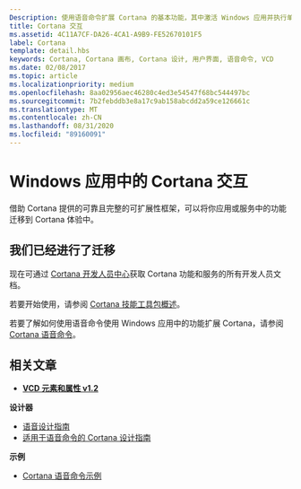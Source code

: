 ```yaml
---
Description: 使用语音命令扩展 Cortana 的基本功能，其中激活 Windows 应用并执行单个操作。
title: Cortana 交互
ms.assetid: 4C11A7CF-DA26-4CA1-A9B9-FE52670101F5
label: Cortana
template: detail.hbs
keywords: Cortana, Cortana 画布, Cortana 设计, 用户界面, 语音命令, VCD
ms.date: 02/08/2017
ms.topic: article
ms.localizationpriority: medium
ms.openlocfilehash: 8aa02956aec46280c4ed3e54547f68bc544497bc
ms.sourcegitcommit: 7b2febddb3e8a17c9ab158abcdd2a59ce126661c
ms.translationtype: MT
ms.contentlocale: zh-CN
ms.lasthandoff: 08/31/2020
ms.locfileid: "89160091"
---
```

# <a name="cortana-interactions-in-windows-apps"></a>Windows 应用中的 Cortana 交互

借助 Cortana 提供的可靠且完整的可扩展性框架，可以将你应用或服务中的功能迁移到 Cortana 体验中。

## <a name="weve-moved"></a>我们已经进行了迁移

现在可通过 [Cortana 开发人员中心](https://developer.microsoft.com/cortana)获取 Cortana 功能和服务的所有开发人员文档。

若要开始使用，请参阅 [Cortana 技能工具包概述](/cortana/skills/overview)。

若要了解如何使用语音命令使用 Windows 应用中的功能扩展 Cortana，请参阅 [Cortana 语音命令](/cortana/voice-commands/vcd)。 

## <a name="related-articles"></a>相关文章

* [**VCD 元素和属性 v1.2**](/uwp/schemas/voicecommands/voice-command-elements-and-attributes-1-2)

**设计器**
* [语音设计指南](speech-interactions.md)
* [适用于语音命令的 Cortana 设计指南](/cortana/voice-commands/voicecommand-design-guidelines)

**示例**
* [Cortana 语音命令示例](https://github.com/Microsoft/Windows-universal-samples/tree/master/Samples/CortanaVoiceCommand)
 

 